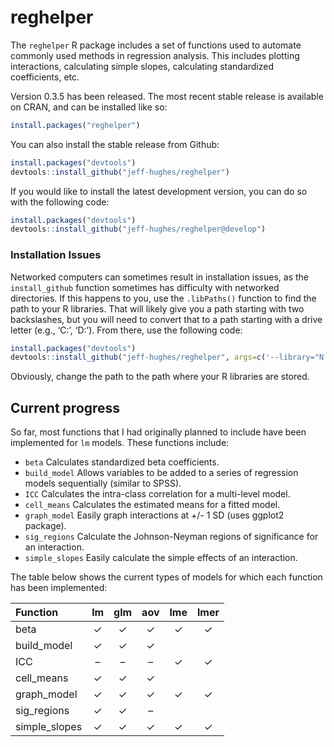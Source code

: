<!-- README.md is generated from README.Rmd. Please edit that file -->

reghelper
=========

The `reghelper` R package includes a set of functions used to automate
commonly used methods in regression analysis. This includes plotting
interactions, calculating simple slopes, calculating standardized
coefficients, etc.

Version 0.3.5 has been released. The most recent stable release is
available on CRAN, and can be installed like so:

``` r
install.packages("reghelper")
```

You can also install the stable release from Github:

``` r
install.packages("devtools")
devtools::install_github("jeff-hughes/reghelper")
```

If you would like to install the latest development version, you can do
so with the following code:

``` r
install.packages("devtools")
devtools::install_github("jeff-hughes/reghelper@develop")
```

### Installation Issues

Networked computers can sometimes result in installation issues, as the
`install_github` function sometimes has difficulty with networked
directories. If this happens to you, use the `.libPaths()` function to
find the path to your R libraries. That will likely give you a path
starting with two backslashes, but you will need to convert that to a
path starting with a drive letter (e.g., ‘C:’, ‘D:’). From there, use
the following code:

``` r
install.packages("devtools")
devtools::install_github("jeff-hughes/reghelper", args=c('--library="N:/path/to/libraries/"'))
```

Obviously, change the path to the path where your R libraries are
stored.

Current progress
----------------

So far, most functions that I had originally planned to include have
been implemented for `lm` models. These functions include:

-   `beta` Calculates standardized beta coefficients.
-   `build_model` Allows variables to be added to a series of regression
    models sequentially (similar to SPSS).
-   `ICC` Calculates the intra-class correlation for a multi-level
    model.
-   `cell_means` Calculates the estimated means for a fitted model.
-   `graph_model` Easily graph interactions at +/- 1 SD (uses ggplot2
    package).
-   `sig_regions` Calculate the Johnson-Neyman regions of significance
    for an interaction.
-   `simple_slopes` Easily calculate the simple effects of an
    interaction.

The table below shows the current types of models for which each
function has been implemented:

| Function       |  lm | glm | aov | lme | lmer |
|:---------------|:---:|:---:|:---:|:---:|:----:|
| beta           |  ✓  |  ✓  |  ✓  |  ✓  |   ✓  |
| build\_model   |  ✓  |  ✓  |  ✓  |     |      |
| ICC            |  –  |  –  |  –  |  ✓  |   ✓  |
| cell\_means    |  ✓  |  ✓  |  ✓  |     |      |
| graph\_model   |  ✓  |  ✓  |  ✓  |  ✓  |   ✓  |
| sig\_regions   |  ✓  |  ✓  |  –  |     |      |
| simple\_slopes |  ✓  |  ✓  |  ✓  |  ✓  |   ✓  |
